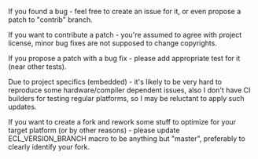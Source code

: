 If you found a bug - feel free to create an issue for it, or even propose a patch to "contrib" branch.

If you want to contribute a patch - you're assumed to agree with project license, minor bug fixes are not supposed to change copyrights.

If you propose a patch with a bug fix - please add appropriate test for it (near other tests).

Due to project specifics (embedded) - it's likely to be very hard to reproduce some hardware/compiler dependent issues,
also I don't have CI builders for testing regular platforms, so I may be reluctant to apply such updates.

If you want to create a fork and rework some stuff to optimize for your target platform (or by other reasons) - please update ECL_VERSION_BRANCH macro to be anything but "master",
preferably to clearly identify your fork.
